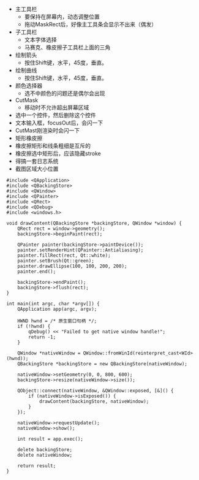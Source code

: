 ﻿- 主工具栏
	- 要保持在屏幕内，动态调整位置
	- 拖动MaskRect后，好像主工具条会显示不出来（偶发）
- 子工具栏
	- 文本字体选择
	- 马赛克、橡皮擦子工具栏上面的三角
- 绘制箭头
	- 按住Shift键，水平，45度，垂直。
- 绘制曲线
	- 按住Shift键，水平，45度，垂直。
- 颜色选择器
	- 选不中颜色的问题还是偶尔会出现 
- CutMask
	- 移动时不允许超出屏幕区域
- 选中一个控件，然后删除这个控件
- 文本输入框，focusOut后，会闪一下
- CutMast刚渲染时会闪一下
- 矩形橡皮擦
- 橡皮擦矩形和线条粗细是互斥的
- 橡皮擦选中矩形后，应该隐藏stroke
- 得搞一套日志系统
- 截图区域大小位置







```
#include <QApplication>
#include <QBackingStore>
#include <QWindow>
#include <QPainter>
#include <QRect>
#include <QDebug>
#include <windows.h>

void drawContent(QBackingStore *backingStore, QWindow *window) {
    QRect rect = window->geometry();
    backingStore->beginPaint(rect);

    QPainter painter(backingStore->paintDevice());
    painter.setRenderHint(QPainter::Antialiasing);
    painter.fillRect(rect, Qt::white);
    painter.setBrush(Qt::green);
    painter.drawEllipse(100, 100, 200, 200);
    painter.end();

    backingStore->endPaint();
    backingStore->flush(rect);
}

int main(int argc, char *argv[]) {
    QApplication app(argc, argv);

    HWND hwnd = /* 原生窗口句柄 */;
    if (!hwnd) {
        qDebug() << "Failed to get native window handle!";
        return -1;
    }

    QWindow *nativeWindow = QWindow::fromWinId(reinterpret_cast<WId>(hwnd));
    QBackingStore *backingStore = new QBackingStore(nativeWindow);

    nativeWindow->setGeometry(0, 0, 800, 600);
    backingStore->resize(nativeWindow->size());

    QObject::connect(nativeWindow, &QWindow::exposed, [&]() {
        if (nativeWindow->isExposed()) {
            drawContent(backingStore, nativeWindow);
        }
    });

    nativeWindow->requestUpdate();
    nativeWindow->show();

    int result = app.exec();

    delete backingStore;
    delete nativeWindow;

    return result;
}
```